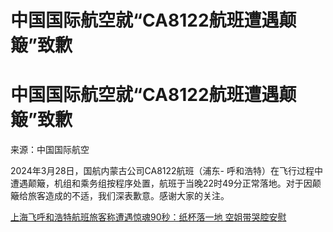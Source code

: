 # 中国国际航空就“CA8122航班遭遇颠簸”致歉

# 中国国际航空就“CA8122航班遭遇颠簸”致歉

来源：中国国际航空

2024年3月28日，国航内蒙古公司CA8122航班（浦东-
呼和浩特）在飞行过程中遭遇颠簸，机组和乘务组按程序处置，航班于当晚22时49分正常落地。对于因颠簸给旅客造成的不适，我们深表歉意。感谢大家的关注。 ​​​

[上海飞呼和浩特航班旅客称遭遇惊魂90秒：纸杯落一地 空姐带哭腔安慰
](https://news.qq.com/rain/a/20240329A06N6A00)

